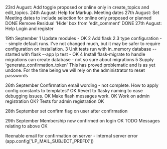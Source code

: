 23rd August: Add toggle proposed or online only in create_topics and edit_topics.
24th August: Help for Markup. Meeting dates
27th August: Set Meeting dates to include selection for online only proposed or planned DONE
Remove Residual 'Hide' box from 'edit_comment' DONE
27th August: Help Login and register

19th September 
1 Update modules - OK
2 Add flask 2.3 type configuration -- simple default runs. I've not changed much, but it may be safer to require configuration on installation.
3 Unit tests run with in_memory database -- started with flask --app lp test - OK
4 Install flask-migrate to handle migrations can create database - not so sure about migrations
5 Supply  'generate_confirmation_token'
  This has proved problematic and is as yet undone. For the time being we will rely on the administrator to reset passwords
  
26th September
Confirmation email wording - not complete. How to apply config constants to templates? OK
Revert to flasky naming to ease debugging issues. OK
Make flash messages work. OK
Work on admin registration OK?
Tests for admin registration OK

28th September
set confirm flag on user after confirmation

29th September
Membership now confirmed on login OK
TODO Messages relating to above OK

Reenable email for confirmation on server - internal server error (app.config['LP_MAIL_SUBJECT_PREFIX'])



